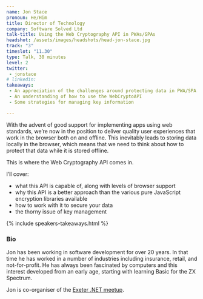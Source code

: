 ```yaml
---
name: Jon Stace
pronoun: He/Him
title: Director of Technology
company: Software Solved Ltd
talk-title: Using the Web Cryptography API in PWAs/SPAs
headshot: /assets/images/headshots/head-jon-stace.jpg
track: "3"
timeslot: "11.30"
type: Talk, 30 minutes
level: 2
twitter:
 - jonstace
# linkedin: 
takeaways:
 - An appreciation of the challenges around protecting data in PWA/SPA
 - An understanding of how to use the WebCryptoAPI
 - Some strategies for managing key information

---
```


With the advent of good support for implementing apps using web standards, we’re now in the position to deliver quality user experiences that work in the browser both on and offline. This inevitably leads to storing data locally in the browser, which means that we need to think about how to protect that data while it is stored offline. 

This is where the Web Cryptography API comes in. 

I’ll cover:

* what this API is capable of, along with levels of browser support
* why this API is a better approach than the various pure JavaScript encryption libraries available
* how to work with it to secure your data
* the thorny issue of key management

{% include speakers-takeaways.html %}
<h3>Bio</h3>
Jon has been working in software development for over 20 years. In that time he has worked in a number of industries including insurance, retail, and not-for-profit. He has always been fascinated by computers and this interest developed from an early age, starting with learning Basic for the ZX Spectrum.

Jon is co-organiser of the <a href="https://www.meetup.com/Exeter-NET-Meetup/" target="_blank" rel="noopener noreferrer">Exeter .NET meetup</a>.
